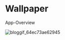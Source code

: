 # Wallpaper

 App-Overview
 
![bloggif_64ec73ae62945](https://github.com/deepbajud/Wallpaper/assets/118447327/521628bf-734a-4779-a84b-06dba8101a35)
